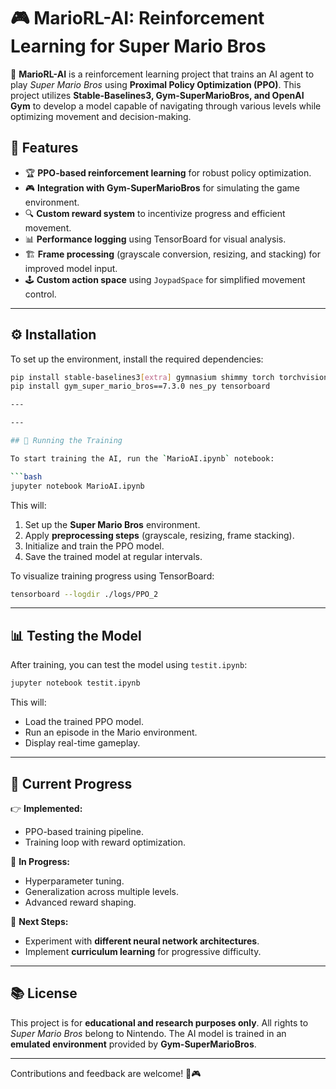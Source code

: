 # 🎮 MarioRL-AI: Reinforcement Learning for Super Mario Bros

🚀 **MarioRL-AI** is a reinforcement learning project that trains an AI agent to play *Super Mario Bros* using **Proximal Policy Optimization (PPO)**. This project utilizes **Stable-Baselines3, Gym-SuperMarioBros, and OpenAI Gym** to develop a model capable of navigating through various levels while optimizing movement and decision-making.

## 📌 Features

- 🏆 **PPO-based reinforcement learning** for robust policy optimization.
- 🎮 **Integration with Gym-SuperMarioBros** for simulating the game environment.
- 🔍 **Custom reward system** to incentivize progress and efficient movement.
- 📊 **Performance logging** using TensorBoard for visual analysis.
- 🏗 **Frame processing** (grayscale conversion, resizing, and stacking) for improved model input.
- 🕹 **Custom action space** using `JoypadSpace` for simplified movement control.

---

## ⚙️ Installation

To set up the environment, install the required dependencies:

```bash
pip install stable-baselines3[extra] gymnasium shimmy torch torchvision torchaudio
pip install gym_super_mario_bros==7.3.0 nes_py tensorboard

---

---

## 🚀 Running the Training

To start training the AI, run the `MarioAI.ipynb` notebook:

```bash
jupyter notebook MarioAI.ipynb
```

This will:
1. Set up the **Super Mario Bros** environment.
2. Apply **preprocessing steps** (grayscale, resizing, frame stacking).
3. Initialize and train the PPO model.
4. Save the trained model at regular intervals.

To visualize training progress using TensorBoard:

```bash
tensorboard --logdir ./logs/PPO_2
```

---

## 📊 Testing the Model

After training, you can test the model using `testit.ipynb`:

```bash
jupyter notebook testit.ipynb
```

This will:
- Load the trained PPO model.
- Run an episode in the Mario environment.
- Display real-time gameplay.

---

## 🔬 Current Progress

👉 **Implemented:**
- PPO-based training pipeline.
- Training loop with reward optimization.

🔄 **In Progress:**
- Hyperparameter tuning.
- Generalization across multiple levels.
- Advanced reward shaping.

🎯 **Next Steps:**
- Experiment with **different neural network architectures**.
- Implement **curriculum learning** for progressive difficulty.

---

## 📚 License

This project is for **educational and research purposes only**. All rights to *Super Mario Bros* belong to Nintendo. The AI model is trained in an **emulated environment** provided by **Gym-SuperMarioBros**.

---

Contributions and feedback are welcome! 🚀🎮

